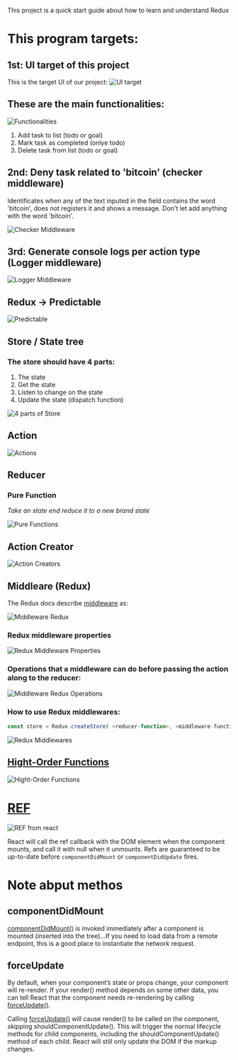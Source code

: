 This project is a quick start guide about how to learn and understand Redux

# This program targets:

## 1st: UI target of this project
This is the target UI of our project:
![UI target](./docs/ui_target.jpg)

## These are the main functionalities:
![Functionalities](./docs/project-functionalities.jpg)

1. Add task to list (todo or goal)
1. Mark task as completed (onlye todo)
1. Delete task from list (todo or goal)

## 2nd: Deny task related to 'bitcoin' (checker middleware)

Identificates when any of the text inputed in the field contains the word 'bitcoin', does not registers it and shows a message. 
Don't let add anything with the word 'bitcoin'.

![Checker Middleware](./docs/checker-middleware.jpg)

## 3rd: Generate console logs per action type (Logger middleware)

![Logger Middleware](./docs/logger-middleware.jpg)

## Redux -> Predictable
![Predictable](./docs/predictable.jpg)

## Store / State tree

### The store should have 4 parts:
1. The state
1. Get the state
1. Listen to change on the state
1. Update the state (dispatch function)

![4 parts of Store](./docs/store_4_parts.jpg)

## Action

![Actions](./docs/actions.jpg)

## Reducer

### Pure Function

*Take an state end reduce it to a new brand state*

![Pure Functions](./docs/pure_function_definition.jpg)

## Action Creator

![Action Creators](./docs/action_creators.jpg)

## Middleare (Redux)

The Redux docs describe [middleware](https://redux.js.org/advanced/middleware) as:

![Middleware Redux](./docs/middleware-redux.jpg)

### Redux middleware properties

![Redux Middleware Properties](./docs/redux-middleware-properties.jpg)

### Operations that a middleware can do before passing the action along to the reducer:

![Middleware Redux Operations](./docs/middleware-redux-actions.jpg)

### How to use Redux middlewares:

```js
const store = Redux.createStore( <reducer-function>, <middleware-functions> )
```

![Redux Middlewares](./docs/redux-middlewares.jpg)

## [Hight-Order Functions](https://www.udacity.com/course/object-oriented-javascript--ud711)

![Hight-Order Functions](./docs/hight-order-functions.jpg)

# [REF](https://reactjs.org/docs/refs-and-the-dom.html#callback-refs)

![REF from react](./docs/react-ref.jpg)

React will call the ref callback with the DOM element when the component mounts, and call it with null when it unmounts. Refs are guaranteed to be up-to-date before `componentDidMount` or `componentDidUpdate` fires.

# Note abput methos

## componentDidMount

[componentDidMount()](https://reactjs.org/docs/react-component.html#componentdidmount) is invoked immediately after a component is mounted (inserted into the tree)...If you need to load data from a remote endpoint, this is a good place to instantiate the network request.

## forceUpdate

By default, when your component’s state or props change, your component will re-render. If your render() method depends on some other data, you can tell React that the component needs re-rendering by calling [forceUpdate()](https://reactjs.org/docs/react-component.html#forceupdate).

Calling [forceUpdate()](https://reactjs.org/docs/react-component.html#forceupdate) will cause render() to be called on the component, skipping shouldComponentUpdate(). This will trigger the normal lifecycle methods for child components, including the shouldComponentUpdate() method of each child. React will still only update the DOM if the markup changes.

